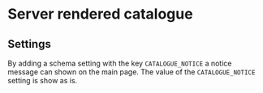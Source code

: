 # Server rendered catalogue

## Settings

By adding a schema setting with the key ```CATALOGUE_NOTICE``` a notice message can shown on the main page.
The value of the ```CATALOGUE_NOTICE``` setting is show as is. 

